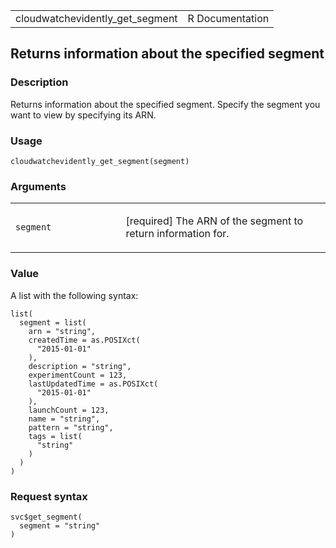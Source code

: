 <table style="width: 100%;">
<tbody>
<tr class="odd">
<td>cloudwatchevidently_get_segment</td>
<td style="text-align: right;">R Documentation</td>
</tr>
</tbody>
</table>

## Returns information about the specified segment

### Description

Returns information about the specified segment. Specify the segment you
want to view by specifying its ARN.

### Usage

    cloudwatchevidently_get_segment(segment)

### Arguments

<table>
<colgroup>
<col style="width: 35%" />
<col style="width: 65%" />
</colgroup>
<tbody>
<tr class="odd">
<td><code
id="cloudwatchevidently_get_segment_:_segment">segment</code></td>
<td><p>[required] The ARN of the segment to return information
for.</p></td>
</tr>
</tbody>
</table>

### Value

A list with the following syntax:

    list(
      segment = list(
        arn = "string",
        createdTime = as.POSIXct(
          "2015-01-01"
        ),
        description = "string",
        experimentCount = 123,
        lastUpdatedTime = as.POSIXct(
          "2015-01-01"
        ),
        launchCount = 123,
        name = "string",
        pattern = "string",
        tags = list(
          "string"
        )
      )
    )

### Request syntax

    svc$get_segment(
      segment = "string"
    )
